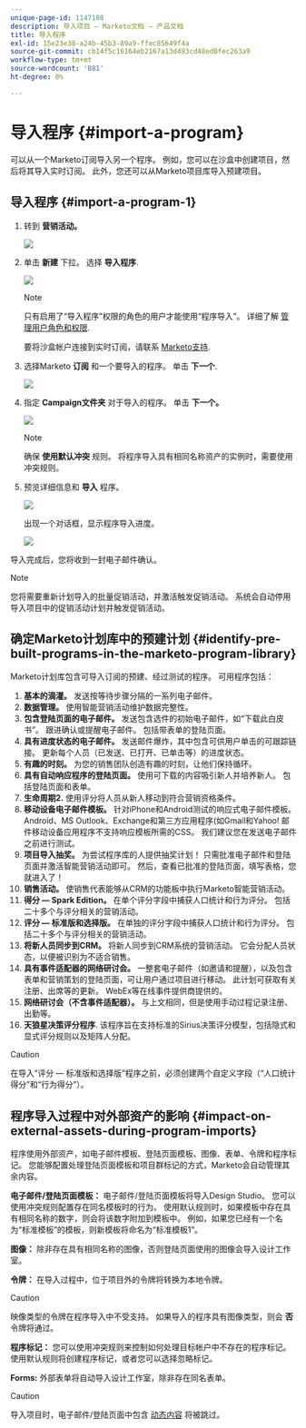 ```yaml
---
unique-page-id: 1147108
description: 导入项目 — Marketo文档 — 产品文档
title: 导入程序
exl-id: 15e23e38-a24b-45b3-89a9-ffec85649f4a
source-git-commit: cb14f5c16164eb2167a13d493cd48ed0fec263a9
workflow-type: tm+mt
source-wordcount: '881'
ht-degree: 0%

---
```


# 导入程序 {#import-a-program}

可以从一个Marketo订阅导入另一个程序。 例如，您可以在沙盒中创建项目，然后将其导入实时订阅。 此外，您还可以从Marketo项目库导入预建项目。

## 导入程序 {#import-a-program-1}

1. 转到 **营销活动。**

   ![](assets/ma.png)

1. 单击 **新建** 下拉。 选择 **导入程序**.

   ![](assets/image2014-9-17-12-3a15-3a4.png)

   >[!NOTE]
   >
   >只有启用了“导入程序”权限的角色的用户才能使用“程序导入”。 详细了解 [管理用户角色和权限](/help/marketo/product-docs/administration/users-and-roles/managing-user-roles-and-permissions.md).
   >
   >要将沙盒帐户连接到实时订阅，请联系 [Marketo支持](https://nation.marketo.com/t5/Support/ct-p/Support).

1. 选择Marketo **订阅** 和一个要导入的程序。 单击 **下一个**.

   ![](assets/image2014-9-17-12-3a20-3a13.png)

1. 指定 **Campaign文件夹** 对于导入的程序。 单击 **下一个。**

   ![](assets/image2014-9-17-12-3a20-3a44.png)

   >[!NOTE]
   >
   >确保 **使用默认冲突** 规则。 将程序导入具有相同名称资产的实例时，需要使用冲突规则。

1. 预览详细信息和 **导入** 程序。

   ![](assets/image2014-9-17-12-3a21-3a36.png)

   出现一个对话框，显示程序导入进度。

   ![](assets/image2014-9-17-12-3a21-3a51.png)

导入完成后，您将收到一封电子邮件确认。

>[!NOTE]
>
>您将需要重新计划导入的批量促销活动，并激活触发促销活动。 系统会自动停用导入项目中的促销活动计划并触发促销活动。

## 确定Marketo计划库中的预建计划 {#identify-pre-built-programs-in-the-marketo-program-library}

Marketo计划库包含可导入订阅的预建、经过测试的程序。 可用程序包括：

1. **基本的滴灌。** 发送按等待步骤分隔的一系列电子邮件。
1. **数据管理。** 使用智能营销活动维护数据完整性。
1. **包含登陆页面的电子邮件。** 发送包含选件的初始电子邮件，如“下载此白皮书”。 跟进确认或提醒电子邮件。 包括带表单的登陆页面。
1. **具有进度状态的电子邮件。** 发送邮件爆炸，其中包含可供用户单击的可跟踪链接。 更新每个人员（已发送、已打开、已单击等）的进度状态。
1. **有趣的时刻。** 为您的销售团队创造有趣的时刻，让他们保持循环。
1. **具有自动响应程序的登陆页面。** 使用可下载的内容吸引新人并培养新人。 包括登陆页面和表单。
1. **生命周期2.** 使用评分将人员从新人移动到符合营销资格条件。
1. **移动设备电子邮件模板。** 针对iPhone和Android测试的响应式电子邮件模板。 Android、MS Outlook、Exchange和第三方应用程序(如Gmail和Yahoo! 邮件移动设备应用程序不支持响应模板所需的CSS。 我们建议您在发送电子邮件之前进行测试。
1. **项目导入抽奖。** 为尝试程序库的人提供抽奖计划！ 只需批准电子邮件和登陆页面并激活智能营销活动即可。 然后，查看已批准的登陆页面，填写表格，您就进入了！
1. **销售活动。** 使销售代表能够从CRM的功能板中执行Marketo智能营销活动。
1. **得分 — Spark Edition。** 在单个评分字段中捕获人口统计和行为评分。 包括二十多个与评分相关的营销活动。
1. **评分 — 标准版和选择版。** 在单独的评分字段中捕获人口统计和行为评分。 包括二十多个与评分相关的营销活动。
1. **将新人员同步到CRM。** 将新人同步到CRM系统的营销活动。 它会分配人员状态，以便被识别为不适合销售。
1. **具有事件适配器的网络研讨会。** 一整套电子邮件（如邀请和提醒），以及包含表单和营销策划的登陆页面，可让用户通过项目进行移动。 此计划可获取有关注册、出席等的更新。 WebEx等在线事件提供商提供的。
1. **网络研讨会（不含事件适配器）。** 与上文相同，但是使用手动过程记录注册、出勤等。
1. **天狼星决策评分程序**. 该程序旨在支持标准的Sirius决策评分模型，包括隐式和显式评分规则以及矩阵人分配。

>[!CAUTION]
>
>在导入“评分 — 标准版和选择版”程序之前，必须创建两个自定义字段（“人口统计得分”和“行为得分”）。

## 程序导入过程中对外部资产的影响 {#impact-on-external-assets-during-program-imports}

程序使用外部资产，如电子邮件模板、登陆页面模板、图像、表单、令牌和程序标记。 您能够配置处理登陆页面模板和项目群标记的方式，Marketo会自动管理其余内容。

**电子邮件/登陆页面模板：** 电子邮件/登陆页面模板将导入Design Studio。 您可以使用冲突规则配置存在同名模板时的行为。 使用默认规则时，如果模板中存在具有相同名称的数字，则会将该数字附加到模板中。 例如，如果您已经有一个名为“标准模板”的模板，则新模板将命名为“标准模板1”。

**图像：** 除非存在具有相同名称的图像，否则登陆页面使用的图像会导入设计工作室。

**令牌：** 在导入过程中，位于项目外的令牌将转换为本地令牌。

>[!CAUTION]
>
>映像类型的令牌在程序导入中不受支持。 如果导入的程序具有图像类型，则会 **否** 令牌将通过。

**程序标记：** 您可以使用冲突规则来控制如何处理目标帐户中不存在的程序标记。 使用默认规则将创建程序标记，或者您可以选择忽略标记。

**Forms:** 外部表单将自动导入设计工作室，除非存在同名表单。

>[!CAUTION]
>
>导入项目时，电子邮件/登陆页面中包含 [动态内容](/help/marketo/product-docs/personalization/segmentation-and-snippets/segmentation/understanding-dynamic-content.md) 将被跳过。
